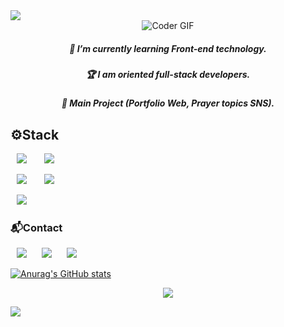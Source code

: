 <img src="https://capsule-render.vercel.app/api?type=waving&color=timeGradient&height=200&section=header&text=Yoon_Min🛠&animation=twinkling&fontSize=70" />
<div align=center>
<img src="https://media4.giphy.com/media/qgQUggAC3Pfv687qPC/giphy.gif?cid=ecf05e47homhla7zxkk7eh1vqkayoh2zm28zhj9jfpg5vp9f&rid=giphy.gif&ct=g" alt="Coder GIF">
</div>
<h5 align=center>🌱 I’m currently learning Front-end technology.</h5>
<h5 align=center>🏆 I am oriented full-stack developers.</h5>
<h5 align=center>📲 Main Project (Portfolio Web, Prayer topics SNS).</h5>

<h2> ⚙Stack </h2>
<div>
    <p>    
    <img src="https://img.shields.io/badge/React-4479A1?style=flat-square&logo=React&logoColor=white" style="height : auto; margin-left : 10px; margin-right : 10px;"/></a>&nbsp;
<img src="https://img.shields.io/badge/JavaScript-ffd600?style=flat-square&logo=JavaScript&logoColor=white" style="height : auto; margin-left : 10px; margin-right : 10px;"/></a>&nbsp;
    </p>
    <p>
<img src="https://img.shields.io/badge/HTML5-E34F26?style=flat-square&logo=HTML5&logoColor=white" style="height : auto; margin-left : 10px; margin-right : 10px;"/></a>&nbsp;
<img src="https://img.shields.io/badge/CSS3-1572B6?style=flat-square&logo=CSS3&logoColor=white" style="height : auto; margin-left : 10px; margin-right : 10px;"/></a>&nbsp;
</p>
<p>
    <img src="https://img.shields.io/badge/github-181717?style=flat-square&logo=github&logoColor=white" style="height : auto; margin-left : 10px; margin-right : 10px;"/></a>&nbsp;
</p>
</div>
<div>
    <p>
    <h3>📬Contact</h3><a href="mailto:yoonmin.tech@gmail.com">
    <img src="http://img.shields.io/badge/Gmail-ff3d33?style=flat&logo=gmail&logoColor=white&link=mailto:yoonmin.tech@gmail.com"
         style="height : auto; margin-left : 10px; margin-right : 10px;"/></a>
    <a href="https://www.linkedin.com/in/%EC%84%B1%EB%AF%BC-%EC%9C%A4-8a4440228">
    <img src="http://img.shields.io/badge/-LinkedIn-1572B6?style=flat&logo=LinkedIn&logoColor=white&link=https://www.linkedin.com/in/%EC%84%B1%EB%AF%BC-%EC%9C%A4-8a4440228"style="height : auto; margin-left : 10px; margin-right : 10px;"/></a>
    <a href="https://yoon-min-codinglog.tistory.com/">
    <img src="http://img.shields.io/badge/Tstory Blog-00bfa5?style=flat&logo=logoColor=white&link=https://yoon-min-codinglog.tistory.com/"style="height : auto; margin-left : 10px; margin-right : 10px; "/></a>
<a href="https://YoonminMainWEBPage.y00nmin.repl.co">
    </p>

![Anurag's GitHub stats](https://github-readme-stats.vercel.app/api?username=Y00NMIN&show_icons=false&theme=github_dark)
    
<p align="center">
<a href="https://hits.seeyoufarm.com"><img src="https://hits.seeyoufarm.com/api/count/incr/badge.svg?url=https%3A%2F%2Fgithub.com%2FY00NMIN&count_bg=%23737D77&title_bg=%2382CCF2&icon=&icon_color=%23558FC6&title=hits&edge_flat=false"/></a>
</p>
<img src="https://capsule-render.vercel.app/api?type=waving&color=timeGradient&height=200&section=footer" />
